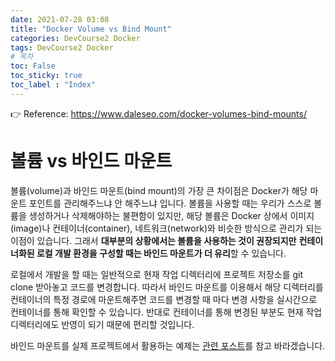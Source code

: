 ```yaml
---
date: 2021-07-28 03:08
title: "Docker Volume vs Bind Mount"
categories: DevCourse2 Docker
tags: DevCourse2 Docker
# 목차
toc: False  
toc_sticky: true 
toc_label : "Index"
---
```


👉 Reference: <https://www.daleseo.com/docker-volumes-bind-mounts/>  

# 볼륨 vs 바인드 마운트  
볼륨(volume)과 바인드 마운트(bind mount)의 가장 큰 차이점은 Docker가 해당 마운트 포인트를 관리해주느냐 안 해주느냐 입니다. 볼륨을 사용할 때는 우리가 스스로 볼륨을 생성하거나 삭제해야하는 불편함이 있지만, 해당 볼륨은 Docker 상에서 이미지(image)나 컨테이너(container), 네트워크(network)와 비슷한 방식으로 관리가 되는 이점이 있습니다. 그래서 **대부분의 상황에서는 볼륨을 사용하는 것이 권장되지만** **컨테이너화된 로컬 개발 환경을 구성할 때는 바인드 마운트가 더 유리**할 수 있습니다.  

로컬에서 개발을 할 때는 일반적으로 현재 작업 디렉터리에 프로젝트 저장소를 git clone 받아놓고 코드를 변경합니다. 따라서 바인드 마운트를 이용해서 해당 디렉터리를 컨테이너의 특정 경로에 마운트해주면 코드를 변경할 때 마다 변경 사항을 실시간으로 컨테이너를 통해 확인할 수 있습니다. 반대로 컨테이너를 통해 변경된 부분도 현재 작업 디렉터리에도 반영이 되기 때문에 편리할 것입니다.  

바인드 마운트를 실제 프로젝트에서 활용하는 예제는 [관련 포스트](https://www.daleseo.com/docker-nodejs/)를 참고 바라겠습니다.